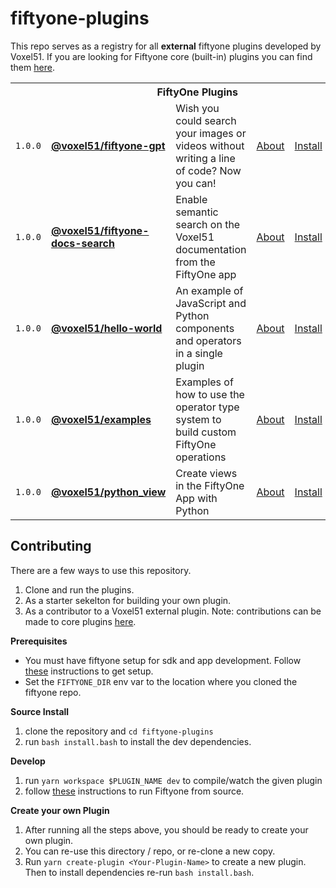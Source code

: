 # fiftyone-plugins

This repo serves as a registry for all **external** fiftyone plugins developed by Voxel51. If you are looking for Fiftyone core (built-in) plugins you can find them [here](https://github.com/voxel51/fiftyone/tree/develop/app).

<!-- start-table-of-contents -->
<table>
    <tr>
        <th colspan="6">
            FiftyOne Plugins
        </th>
    </tr>
    <tr>
        <td><code>1.0.0</code></td>
        <td><b><a href="https://github.com/voxel51/fiftyone-gpt">@voxel51/fiftyone-gpt</a></b></td>
        <td>Wish you could search your images or videos without writing a line of code? Now you can!</td>
        <td><a href="https://github.com/voxel51/fiftyone-gpt">About</a></td>
        <td><a href="https://github.com/voxel51/fiftyone-gpt#installation">Install</a></td>
        <td>
        </td>
    </tr>
    <tr>
        <td><code>1.0.0</code></td>
        <td><b><a href="https://github.com/voxel51/fiftyone-docs-search">@voxel51/fiftyone-docs-search</a></b></td>
        <td>Enable semantic search on the Voxel51 documentation from the FiftyOne app</td>
        <td><a href="https://github.com/voxel51/fiftyone-docs-search">About</a></td>
        <td><a href="https://github.com/voxel51/fiftyone-docs-search#installation">Install</a></td>
        <td>
        </td>
    </tr>
    <tr>
        <td><code>1.0.0</code></td>
        <td><b><a href="packages/hello-world/README.md">@voxel51/hello-world</a></b></td>
        <td>An example of JavaScript and Python components and operators in a single plugin</td>
        <td><a href="packages/hello-world/README.md#about">About</a></td>
        <td><a href="packages/hello-world/README.md#installation">Install</a></td>
        <td>
            <a href="packages/hello-world/README.md#operators">Operators</a>
        </td>
    </tr>
    <tr>
        <td><code>1.0.0</code></td>
        <td><b><a href="packages/examples/README.md">@voxel51/examples</a></b></td>
        <td>Examples of how to use the operator type system to build custom FiftyOne operations</td>
        <td><a href="packages/examples/README.md#about">About</a></td>
        <td><a href="packages/examples/README.md#installation">Install</a></td>
        <td>
            <a href="packages/examples/README.md#operators">Operators</a>
        </td>
    </tr>
    <tr>
        <td><code>1.0.0</code></td>
        <td><b><a href="packages/python_view/README.md">@voxel51/python_view</a></b></td>
        <td>Create views in the FiftyOne App with Python</td>
        <td><a href="packages/python_view/README.md#about">About</a></td>
        <td><a href="packages/python_view/README.md#installation">Install</a></td>
        <td>
            <a href="packages/python_view/README.md#operators">Operators</a>
        </td>
    </tr>
</table>
<!-- end-table-of-contents -->

## Contributing

There are a few ways to use this repository.

1. Clone and run the plugins.
2. As a starter sekelton for building your own plugin.
3. As a contributor to a Voxel51 external plugin. Note: contributions can be made to core plugins [here](https://github.com/voxel51/fiftyone/tree/develop/app).

**Prerequisites**

- You must have fiftyone setup for sdk and app development. Follow [these](https://github.com/voxel51/fiftyone/blob/develop/CONTRIBUTING.md) instructions to get setup.
- Set the `FIFTYONE_DIR` env var to the location where you cloned the fiftyone repo.

**Source Install**

1. clone the repository and `cd fiftyone-plugins`
1. run `bash install.bash` to install the dev dependencies.

**Develop**

1. run `yarn workspace $PLUGIN_NAME dev` to compile/watch the given plugin
1. follow [these](https://github.com/voxel51/fiftyone/blob/develop/CONTRIBUTING.md) instructions to run Fiftyone from source.

**Create your own Plugin**

1. After running all the steps above, you should be ready to create your own plugin.
2. You can re-use this directory / repo, or re-clone a new copy.
3. Run `yarn create-plugin <Your-Plugin-Name>` to create a new plugin. Then to install dependencies re-run `bash install.bash`.
